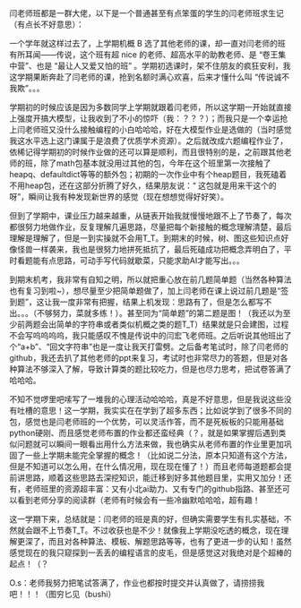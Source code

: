 闫老师班都是一群大佬，以下是一个普通甚至有点笨蛋的学生的闫老师班求生记（有点长不好意思）：


一个学年就这样过去了，上学期机概 B 选了其他老师的课，却一直对闫老师的班有所耳闻——传说，这个班有超 nice 的老师、超高水平的助教老师、是 “卷王集中营”、也是 “最让人又爱又怕的班” 。学期初选课时，架不住朋友的疯狂安利，我这学期果断奔赴了闫老师的课，抢到名额时满心欢喜，后来才懂什么叫 “传说诚不我欺”。。。


学期初的时候应该是因为多数同学上学期就跟着闫老师，所以这学期一开始就直接上强度开搞大模型，让我收到了不小的惊吓（我：？？？）；而我只是一个幸运抢上闫老师班又没什么接触编程的小白哈哈哈，好在大模型作业是选做的（当时感觉我这水平选上这门课属于是浪费了优质学术资源）。之后就改成六题编程作业了，依稀记得学期初的时候作业做的还可以算是顺利，而且很特别的是，之前跟其他老师的班，除了math包基本就没用过其他的包，今年在这个班里第一次接触了heapq、defaultdict等等的额外包；初期的一次作业中有个heap题目，我死磕着不用heap包，还在这部分折腾了好久，结果朋友说：“ 这包就是用来干这个的呀”，瞬间让我有种发现新世界的感觉（现在想想觉得好好笑）。


但到了学期中，课业压力越来越重，从链表开始我就慢慢地跟不上了节奏了，每次都很努力地做作业，反复理解几遍思路，尽量把每个新接触的概念理解清楚，最后理解是理解了，但是一到实操就不会用T_T。到期末的时候，树、图这些知识点好像怪兽一样袭来，我也是很努力地拼死抵抗了，最后死磕成功把概念弄明白了，平时看题能有点思路，可动手写代码就歇菜，只能求助AI才能写出。。。


到期末机考，我非常有自知之明，所以就把重心放在前几题简单题（当然各种算法也有复习到啦~），想尽量至少把简单题做了，加上闫老师在课上说过前几题是“签到题”，这让我一度非常有把握，结果上机发现：思路有了，但是怎么都写不出。。。（不够努力，菜就多练！）。甚至同为“简单题”的第二题是图！（我还以为至少前两题会出简单的字符串或者类似机概之类的题T_T）结果就是只会建图，过程不会写呜呜呜呜，我只能感叹不愧是传说中的闫宏飞老师班。之后听说其他班出了个“a+b”、“回文字符串”也是一度让我天打雷劈。之后备考笔试时，除了闫老师的github，我还去扒了其他老师的ppt来复习，考试时也非常尽力的答题，但是对各种算法不够深入了解，导致计算类的题比较吃力，但是也尽力思考，把试卷答满了哈哈哈。


不知不觉啰里吧嗦写了一堆我的心理活动哈哈哈，真是不好意思，但是我说这些没有吐槽的意思！这一学期，我实实在在学到了超多东西；比如说学到了很多不同的包，感觉也是闫老师班的一个优势，可以灵活作答，而不是死板板的只能用基础python硬刚、而且感觉老师布置的作业都还蛮经典（？，就是如果掌握后遇到类似问题就可以瞬间一眼看出用什么方法来做，我也确实从老师布置的作业里更加巩固了一些上学期未能完全掌握的概念！（比如说二分法，原本只知道有这个方法，但是不知道可以怎么用，在什么情况用，现在现在懂了！）而且老师每道题都会提前讲思路，顺着这些思路去深挖知识，能迁移到好多其他题目里，实用又加分！还有，老师班里的资源超丰富：又有小北ai助力、又有专门的github指路、甚至还可以看到老师分享的阅读群（老师有时候会有一些冷幽默哈哈哈，超有趣！


这一学期下来，总结就是：闫老师的班是真的好，但确实需要学生有扎实基础，不然就会跟不上节奏T_T。不过收获也是不少！就像我上学期没吃透的概念，现在理解更深了，而且对各种算法、模板、解题思路等等，也有了更进一步的认知！虽然感觉现在的我只窥探到一丢丢的编程语言的皮毛，但是感觉这对我绝对是个超棒的起点！（？



O.s：老师我努力把笔试答满了，作业也都按时提交并认真做了，请捞捞我吧！！！（图穷匕见（bushi）


